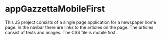 # appGazzettaMobileFirst

This JS project consists of a single page application for a newspaper home page. 
In the navbar there are links to the articles on the page. 
The articles consist of texts and images.
The CSS file is mobile first.

